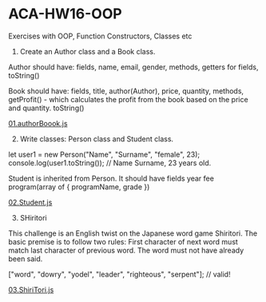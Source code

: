 # ACA-HW16-OOP
Exercises with OOP, Function Constructors, Classes etc

01. Create an Author class and a Book class.

Author should have:
fields, name, email, gender, methods, getters for fields, toString()

Book should have:
fields, title, author(Author), price, quantity, methods, 
getProfit() - which calculates the profit from the book based on the price and quantity.
toString()

[01.authorBoook.js](01.authorBoook.js)

02. Write classes: Person class and Student class.

let user1 = new Person("Name", "Surname", "female", 23);
console.log(user1.toString()); // Name Surname, 23 years old.

Student is inherited from Person. It should have
fields
year
fee
program(array of { programName, grade })

[02.Student.js](02.Student.js)

03. SHiritori

This challenge is an English twist on the Japanese word game Shiritori. The basic premise is to follow two
rules:
First character of next word must match last character of previous word.
The word must not have already been said.

["word", "dowry", "yodel", "leader", "righteous", "serpent"]; // valid!

[03.ShiriTori.js](03.ShiriTori.js)
